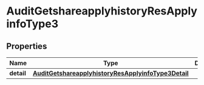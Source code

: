 # AuditGetshareapplyhistoryResApplyinfoType3

## Properties
Name | Type | Description | Notes
------------ | ------------- | ------------- | -------------
**detail** | [**AuditGetshareapplyhistoryResApplyinfoType3Detail**](AuditGetshareapplyhistoryResApplyinfoType3Detail.md) |  |  [optional]

